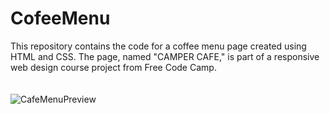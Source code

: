 # CofeeMenu
This repository contains the code for a coffee menu page created using HTML and CSS. The page, named "CAMPER CAFE," is part of a responsive web design course project from Free Code Camp.  
<br>
<br>
![CafeMenuPreview](https://github.com/castroalves-gabi/CofeePage/assets/117552601/061e3c8f-4337-49d7-b732-b74c4adff41f)
